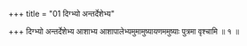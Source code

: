 +++
title = "01 दिग्भ्यो अन्तर्देशेभ्य"

+++
दिग्भ्यो अन्तर्देशेभ्य आशाभ्य आशापालेभ्यमुमामुष्यायणममुष्याः पुत्रमा वृश्चामि ॥ १ ॥